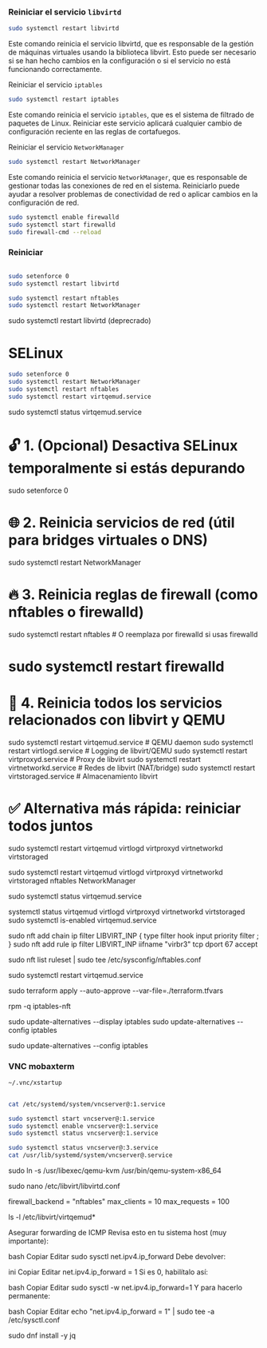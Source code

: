 ### Reiniciar el servicio `libvirtd`

```bash
sudo systemctl restart libvirtd
```

Este comando reinicia el servicio libvirtd, que es responsable de la gestión de máquinas virtuales usando la biblioteca libvirt. Esto puede ser necesario si se han hecho cambios en la configuración o si el servicio no está funcionando correctamente.


Reiniciar el servicio `iptables`

```bash
sudo systemctl restart iptables
```

Este comando reinicia el servicio `iptables`, que es el sistema de filtrado de paquetes de Linux. Reiniciar este servicio aplicará cualquier cambio de configuración reciente en las reglas de cortafuegos.


Reiniciar el servicio `NetworkManager`

```bash
sudo systemctl restart NetworkManager
```


Este comando reinicia el servicio `NetworkManager`, que es responsable de gestionar todas las conexiones de red en el sistema. Reiniciarlo puede ayudar a resolver problemas de conectividad de red o aplicar cambios en la configuración de red.


```bash
sudo systemctl enable firewalld
sudo systemctl start firewalld
sudo firewall-cmd --reload
```

### Reiniciar 

```bash

sudo setenforce 0
sudo systemctl restart libvirtd

sudo systemctl restart nftables 
sudo systemctl restart NetworkManager
```

sudo systemctl restart libvirtd (deprecrado)

# SELinux 

```bash
sudo setenforce 0
sudo systemctl restart NetworkManager
sudo systemctl restart nftables
sudo systemctl restart virtqemud.service

```
sudo systemctl status virtqemud.service



# 🔓 1. (Opcional) Desactiva SELinux temporalmente si estás depurando
sudo setenforce 0

# 🌐 2. Reinicia servicios de red (útil para bridges virtuales o DNS)
sudo systemctl restart NetworkManager

# 🔥 3. Reinicia reglas de firewall (como nftables o firewalld)
sudo systemctl restart nftables  # O reemplaza por firewalld si usas firewalld
# sudo systemctl restart firewalld

# 🧠 4. Reinicia todos los servicios relacionados con libvirt y QEMU
sudo systemctl restart virtqemud.service       # QEMU daemon
sudo systemctl restart virtlogd.service        # Logging de libvirt/QEMU
sudo systemctl restart virtproxyd.service      # Proxy de libvirt
sudo systemctl restart virtnetworkd.service    # Redes de libvirt (NAT/bridge)
sudo systemctl restart virtstoraged.service    # Almacenamiento libvirt

# ✅ Alternativa más rápida: reiniciar todos juntos
sudo systemctl restart virtqemud virtlogd virtproxyd virtnetworkd virtstoraged


sudo systemctl restart virtqemud virtlogd virtproxyd virtnetworkd virtstoraged nftables NetworkManager


sudo systemctl status virtqemud.service


systemctl status virtqemud virtlogd virtproxyd virtnetworkd virtstoraged
sudo systemctl is-enabled virtqemud.service


sudo nft add chain ip filter LIBVIRT_INP { type filter hook input priority filter \; }
sudo nft add rule ip filter LIBVIRT_INP iifname "virbr3" tcp dport 67 accept

sudo nft list ruleset | sudo tee /etc/sysconfig/nftables.conf

sudo systemctl restart virtqemud.service

sudo terraform apply --auto-approve --var-file=./terraform.tfvars

rpm -q iptables-nft


 sudo update-alternatives --display iptables
sudo update-alternatives --config iptables


sudo update-alternatives --config iptables



### VNC mobaxterm


```bash 
~/.vnc/xstartup
```

```bash 

cat /etc/systemd/system/vncserver@:1.service

sudo systemctl start vncserver@:1.service
sudo systemctl enable vncserver@:1.service
sudo systemctl status vncserver@:1.service
```

```bash
sudo systemctl status vncserver@:3.service
cat /usr/lib/systemd/system/vncserver@.service
```



sudo ln -s /usr/libexec/qemu-kvm /usr/bin/qemu-system-x86_64


sudo nano /etc/libvirt/libvirtd.conf

firewall_backend = "nftables"
max_clients = 10
max_requests = 100


 ls -l /etc/libvirt/virtqemud*




  Asegurar forwarding de ICMP
Revisa esto en tu sistema host (muy importante):

bash
Copiar
Editar
sudo sysctl net.ipv4.ip_forward
Debe devolver:

ini
Copiar
Editar
net.ipv4.ip_forward = 1
Si es 0, habilítalo así:

bash
Copiar
Editar
sudo sysctl -w net.ipv4.ip_forward=1
Y para hacerlo permanente:

bash
Copiar
Editar
echo "net.ipv4.ip_forward = 1" | sudo tee -a /etc/sysctl.conf



sudo dnf install -y jq